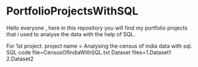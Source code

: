 # PortfolioProjectsWithSQL
Hello everyone , here in this repository you will find my portfolio projects that i used to analyse the  data with the help of SQL.

>>>>>>>>>>>>>>>>>>>>>>>>>>>>>>>>>>>>>>>>>>>>>>>>>>>>>>>>>>>>>>>>>>>>>>>>>>>>>>>>>>>>>>>>>>>>>>>>>>>>>>>>>>>>>>>>>>>>>>>>>>>>>>>>>>>>>>>>>>>>>>>>>>>>>>>>>>>>>>>>>>>>>>>>>
For 1st project.
project name = Analysing the census of india data with sql.
SQL code file=CensusOfIndiaWithSQL.txt
Dataset files=1.Dataset1
              2.Dataset2
